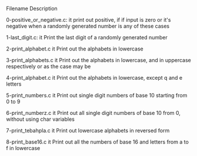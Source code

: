 Filename                 	Description

0-positive_or_negative.c:	it print out  positive, if if input is  zero or it's negative when a randomly generated number is any of these cases

1-last_digit.c:			it Print the last digit of a randomly generated number

2-print_alphabet.c	        it Print out  the alphabets in lowercase

3-print_alphabets.c	        it Print out  the alphabets in lowercase, and  in uppercase respectively or as the case may be

4-print_alphabet.c	        it Print out  the alphabets in lowercase, except q and e letters

5-print_numbers.c	        it Print out  single digit numbers of base 10 starting from 0 to 9

6-print_numberz.c	        it Print out  all single digit numbers of base 10  from 0, without using char variables

7-print_tebahpla.c	        it Print out  lowercase alphabets in reversed form

8-print_base16.c	        it Print out all the numbers of base 16 and letters from a to f in lowercase
